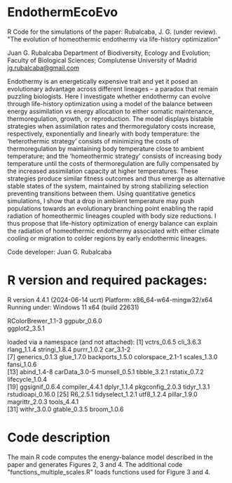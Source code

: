 # EndothermEcoEvo
R Code for the simulations of the paper:
Rubalcaba, J. G. (under review). "The evolution of homeothermic endothermy via life-history optimization"

Juan G. Rubalcaba
Department of Biodiversity, Ecology and Evolution; Faculty of Biological Sciences; Complutense University of Madrid
jg.rubalcaba@gmail.com

Endothermy is an energetically expensive trait and yet it posed an evolutionary advantage across different lineages – a paradox that remain puzzling biologists. Here I investigate whether endothermy can evolve through life-history optimization using a model of the balance between energy assimilation vs energy allocation to either somatic maintenance, thermoregulation, growth, or reproduction. The model displays bistable strategies when assimilation rates and thermoregulatory costs increase, respectively, exponentially and linearly with body temperature: the ‘heterothermic strategy’ consists of minimizing the costs of thermoregulation by maintaining body temperature close to ambient temperature; and the ‘homeothermic strategy’ consists of increasing body temperature until the costs of thermoregulation are fully compensated by the increased assimilation capacity at higher temperatures. These strategies produce similar fitness outcomes and thus emerge as alternative stable states of the system, maintained by strong stabilizing selection preventing transitions between them. Using quantitative genetics simulations, I show that a drop in ambient temperature may push populations towards an evolutionary branching point enabling the rapid radiation of homeothermic lineages coupled with body size reductions. I thus propose that life-history optimization of energy balance can explain the radiation of homeothermic endothermy associated with either climate cooling or migration to colder regions by early endothermic lineages.

Code developer: Juan G. Rubalcaba

# R version and required packages:
R version 4.4.1 (2024-06-14 ucrt)
Platform: x86_64-w64-mingw32/x64
Running under: Windows 11 x64 (build 22631)

RColorBrewer_1.1-3 
ggpubr_0.6.0       
ggplot2_3.5.1    

loaded via a namespace (and not attached):
 [1] vctrs_0.6.5       cli_3.6.3         rlang_1.1.4       stringi_1.8.4     purrr_1.0.2       car_3.1-2        
 [7] generics_0.1.3    glue_1.7.0        backports_1.5.0   colorspace_2.1-1  scales_1.3.0      fansi_1.0.6      
[13] abind_1.4-8       carData_3.0-5     munsell_0.5.1     tibble_3.2.1      rstatix_0.7.2     lifecycle_1.0.4  
[19] ggsignif_0.6.4    compiler_4.4.1    dplyr_1.1.4       pkgconfig_2.0.3   tidyr_1.3.1       rstudioapi_0.16.0
[25] R6_2.5.1          tidyselect_1.2.1  utf8_1.2.4        pillar_1.9.0      magrittr_2.0.3    tools_4.4.1      
[31] withr_3.0.0       gtable_0.3.5      broom_1.0.6  

# Code description
The main R code computes the energy-balance model described in the paper and generates Figures 2, 3 and 4. 
The additional code "functions_multiple_scales.R" loads functions used for Figure 3 and 4.









